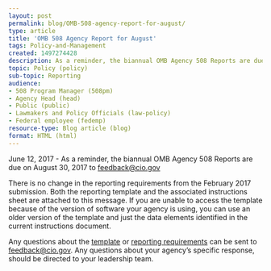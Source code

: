 ```yaml
---
layout: post 
permalink: blog/OMB-508-agency-report-for-august/
type: article
title: 'OMB 508 Agency Report for August'
tags: Policy-and-Management
created: 1497274428
description: As a reminder, the biannual OMB Agency 508 Reports are due on August 30, 2017 to <a href="mailto:feedback@cio.gov">feedback@cio.gov</a>
topic: Policy (policy)
sub-topic: Reporting
audience:
- 508 Program Manager (508pm)
- Agency Head (head)
- Public (public)
- Lawmakers and Policy Officials (law-policy)
- Federal employee (fedemp)
resource-type: Blog article (blog)
format: HTML (html)
---
```


June 12, 2017 - As a reminder, the biannual OMB Agency 508 Reports are due on August 30, 2017&nbsp;to&nbsp;<feedback@cio.gov>

There is no change in the reporting requirements from the February 2017 submission. Both the reporting template and the associated instructions sheet are attached to this message. If you are unable to access the template because of the version of software your agency is using, you can use an older version of the template and just the data elements identified in the current instructions document.

Any questions about the [template][1] or [reporting requirements][2] can be sent to <feedback@cio.gov>. Any questions about your agency’s specific response, should be directed to your leadership team.

 [1]: https://assets.section508.gov/files/508%20IDC%20OMB%20reporting%20template%20v%20FNL.pdf
 [2]: https://assets.section508.gov/files/Instructions%20for%20Biannual%20OMB%20508%20Report%20vFNL.docx